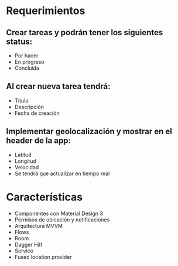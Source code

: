 # Requerimientos

## Crear tareas y podrán tener los siguientes status:
- Por hacer
- En progreso
- Concluida
## Al crear nueva tarea tendrá:
- Título
- Descripción
- Fecha de creación
## Implementar geolocalización y mostrar en el header de la app:
- Latitud
- Longitud
- Velocidad
- Se tendrá que actualizar en tiempo real

# Características
- Componentes con Material Design 3
- Permisos de ubicación y notificaciones
- Arquitectura MVVM
- Flows
- Room
- Dagger Hilt
- Service
- Fused location provider
